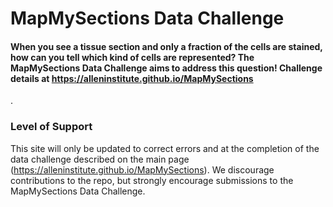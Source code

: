 # MapMySections Data Challenge

#### When you see a tissue section and only a fraction of the cells are stained, how can you tell which kind of cells are represented? The MapMySections Data Challenge aims to address this question! Challenge details at https://alleninstitute.github.io/MapMySections

.

### Level of Support

This site will only be updated to correct errors and at the completion of the data challenge described on the main page (https://alleninstitute.github.io/MapMySections). We discourage contributions to the repo, but strongly encourage submissions to the MapMySections Data Challenge.
